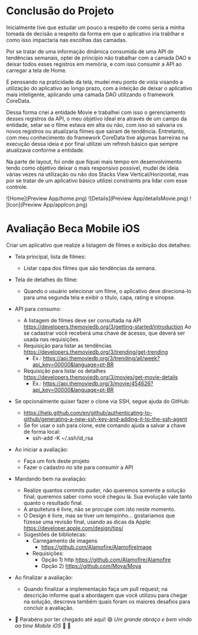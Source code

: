 # Conclusão do Projeto

Inicialmente tive que estudar um pouco a respeito de como seria a minha tomada de decisão a respeito da forma em que o aplicativo iria trablhar e como isso impactaria nas escolhas das camadas. 

Por se tratar de uma informação dinâmica consumida de uma API de tendências semanais, optei de princípio não trabalhar com a camada DAO e deixar todos esses registros em memória, e com isso consumir a API ao carregar a tela de Home. 

E penssando na praticidade da tela, mudei meu ponto de vista visando a utilização do aplicativo ao longo prazo, com a inteição de deixar o aplicativo mais inteligente, aplicando uma camada DAO utilizando o framework CoreData. 

Dessa forma criei a entidade Movie e trabalhei com isso o gerenciamento desses registros da API, o meu objetivo ideal era através de um campo da entidade, setar se o filme estava em alta ou não, com isso só salvaria os novos registros ou atualizaria filmes que sairam de tendência. Entretanto, com meu conhecimento do framework CoreData tive algumas barreiras na execução dessa ideia e por final utilizei um refresh básico que sempre atualizava conforme a entidade.

Na parte de layout, foi onde que fiquei mais tempo em desenvolvimento tendo como objetivo deixar o mais responsivo possível, mudei de ideia várias vezes na utilização ou não dos Stacks View Vertical/Horizontal, mas por se tratar de um aplicativo básico utilizei constraints pra lidar com esse controle.

 ![Home](Preview App/home.png)
 ![Details](Preview App/detailsMovie.png)
 ![Icon](Preview App/appIcon.png)
 
# Avaliação Beca Mobile iOS

Criar um aplicativo que realize a listagem de filmes e exibição dos detalhes:
 * Tela principal, lista de filmes:
    - Listar capa dos filmes que são tendências da semana. 
 * Tela de detalhes do filme:  
    - Quando o usuário selecionar um filme, o aplicativo deve direciona-lo para uma segunda tela e exibir o título, capa, rating e sinopse. 

* API para consumo: 
  - A listagem de filmes deve ser consultada na API https://developers.themoviedb.org/3/getting-started/introduction 
    Ao se cadastrar você receberá uma chave de acesso, que deverá ser usada nas requisições. 
  - Requisição para listar as tendências https://developers.themoviedb.org/3/trending/get-trending
    - Ex.: https://api.themoviedb.org/3/trending/all/week?api_key=00000&language=pt-BR
  - Requisição para listar os detalhes https://developers.themoviedb.org/3/movies/get-movie-details
    - Ex.: https://api.themoviedb.org/3/movie/454626?api_key=00000&language=pt-BR
    
* Se opcionalmente quiser fazer o clone via SSH, segue ajuda do GitHub:
  - https://help.github.com/en/github/authenticating-to-github/generating-a-new-ssh-key-and-adding-it-to-the-ssh-agent
  - Se for usar o ssh para clone, este comando ajuda a salvar a chave de forma local: 
    - ssh-add -K ~/.ssh/id_rsa
  
* Ao iniciar a avaliação:
  - Faça um fork deste projeto
  - Fazer o cadastro no site para consumir a API
  
* Mandando bem na avaliação:
  - Realize quantos commits puder, não queremos somente a solução final; queremos saber como você chegou lá. Sua evolução vale tanto quanto o resultado final.
  - A arquitetura é livre, não se procupe com isto neste momento.
  - O Design é livre, mas se tiver um tempinho... gostariamos que fizesse uma revisão final, usando as dicas da Apple:
  https://developer.apple.com/design/tips/
  - Sugestões de bibliotecas:
     - Carregamento de imagens 
       - https://github.com/Alamofire/AlamofireImage
     - Requisições:
       - Opção 1) http https://github.com/Alamofire/Alamofire
       - Opção 2) https://github.com/Moya/Moya

* Ao finalizar a avaliação:
   - Quando finalizar a implementação faça um pull request; na descrição informe qual a abordagem que você utilizou para chegar na solução, descreva também quais foram os maiores desafios para concluir a avaliação.

* :clap: Parabéns por ter chegado até aqui! :smile: _Um grande abraço e bem vindo ao time Mobile iOS_ :iphone: :punch:
